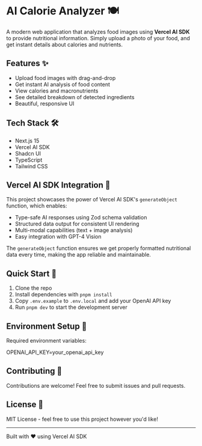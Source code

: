 # AI Calorie Analyzer 🍽️

A modern web application that analyzes food images using **Vercel AI SDK** to provide nutritional information. Simply upload a photo of your food, and get instant details about calories and nutrients.

## Features ✨

- Upload food images with drag-and-drop
- Get instant AI analysis of food content
- View calories and macronutrients
- See detailed breakdown of detected ingredients
- Beautiful, responsive UI

## Tech Stack 🛠️

- Next.js 15
- Vercel AI SDK
- Shadcn UI
- TypeScript
- Tailwind CSS

## Vercel AI SDK Integration 🤖

This project showcases the power of Vercel AI SDK's `generateObject` function, which enables:
- Type-safe AI responses using Zod schema validation
- Structured data output for consistent UI rendering
- Multi-modal capabilities (text + image analysis)
- Easy integration with GPT-4 Vision

The `generateObject` function ensures we get properly formatted nutritional data every time, making the app reliable and maintainable.

## Quick Start 🚀

1. Clone the repo
2. Install dependencies with `pnpm install`
3. Copy `.env.example` to `.env.local` and add your OpenAI API key
4. Run `pnpm dev` to start the development server

## Environment Setup 🔑

Required environment variables:

OPENAI_API_KEY=your_openai_api_key


## Contributing 🤝

Contributions are welcome! Feel free to submit issues and pull requests.

## License 📄

MIT License - feel free to use this project however you'd like!

---
Built with ❤️ using Vercel AI SDK